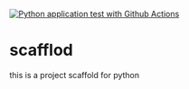 [![Python application test with Github Actions](https://github.com/sandsece/scafflod/actions/workflows/main.yml/badge.svg)](https://github.com/sandsece/scafflod/actions/workflows/main.yml)

# scafflod
this is a project scaffold for python
